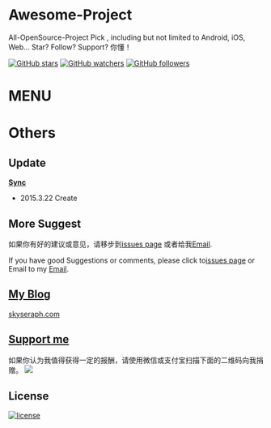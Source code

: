 # Awesome-Project
All-OpenSource-Project Pick , including but not limited to Android, iOS, Web...
 Star? Follow? Support? 你懂！


[![GitHub stars](https://img.shields.io/github/stars/skyseraph/All-OpenSource-Project.svg?style=social&label=Star)](https://github.com/skyseraph/All-OpenSource-Project)
[![GitHub watchers](https://img.shields.io/github/watchers/skyseraph/All-OpenSource-Project.svg?style=social&label=Watch)](https://github.com/skyseraph/All-OpenSource-Project)
[![GitHub followers](https://img.shields.io/github/followers/skyseraph.svg?style=social&label=Follow)](https://github.com/skyseraph/All-OpenSource-Project) 

# MENU

# Others

## Update    

[**Sync**](http://skyseraph.com/2015/11/30/Android/完整开源项目荟萃（Android篇)   

- 2015.3.22 Create   

## More Suggest

如果你有好的建议或意见，请移步到[issues page](https://github.com/Soft-Tools/Doc/issues) 或者给我[Email](mailto:skyseraph00@126.com).  

If you have good Suggestions or comments, please click to[issues page](https://github.com/Soft-Tools/Doc/issues) or Email to my [Email](mailto:skyseraph00@126.com). 



## [My Blog](http://www.skyseraph.com )

[skyseraph.com](http://www.skyseraph.com) 


[Support me](http://www.skyseraph.com)
-------
如果你认为我值得获得一定的报酬，请使用微信或支付宝扫描下面的二维码向我捐赠。
![](http://7xo4q8.com1.z0.glb.clouddn.com/skyseraph/2016/wx_zfb.jpg "")



License
-------

[![license](https://img.shields.io/badge/License-GPLv3-blue.svg?style=flat-square)](https://github.com/skyseraph/Soft-Tools/blob/master/LICENSE)
